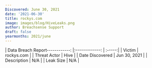 ```yaml
---
Discovered: June 30, 2021
date: '2021-06-30'
title: rockys.com
image: images/blog/HiveLeaks.png
author: Breachsense Support
draft: false
yearmonths: 2021/june
---
```


| Data Breach Report------------:   |:-------------:    | :-----:|
| Victim    | rockys.com      | 
| Threat Actor    | Hive      | 
| Date Discovered    | Jun 30, 2021      | 
| Description    | N/A      | 
| Leak Size    | N/A      | 


